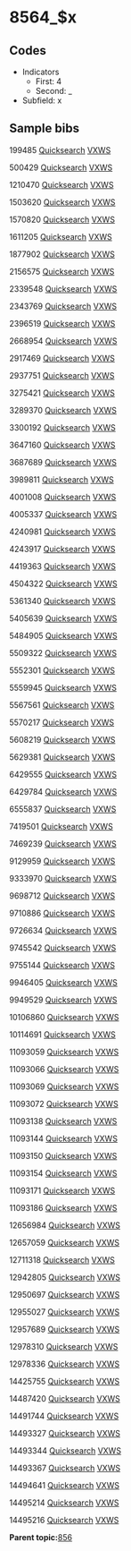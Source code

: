 # 8564\_$x

## Codes

-   Indicators
    -   First: 4
    -   Second: \_
-   Subfield: x

## Sample bibs

199485 [Quicksearch](https://search.library.yale.edu/catalog/199485) [VXWS](http://prodorbis.library.yale.edu:7014/vxws/GetHoldingsService?bibId=199485)

500429 [Quicksearch](https://search.library.yale.edu/catalog/500429) [VXWS](http://prodorbis.library.yale.edu:7014/vxws/GetHoldingsService?bibId=500429)

1210470 [Quicksearch](https://search.library.yale.edu/catalog/1210470) [VXWS](http://prodorbis.library.yale.edu:7014/vxws/GetHoldingsService?bibId=1210470)

1503620 [Quicksearch](https://search.library.yale.edu/catalog/1503620) [VXWS](http://prodorbis.library.yale.edu:7014/vxws/GetHoldingsService?bibId=1503620)

1570820 [Quicksearch](https://search.library.yale.edu/catalog/1570820) [VXWS](http://prodorbis.library.yale.edu:7014/vxws/GetHoldingsService?bibId=1570820)

1611205 [Quicksearch](https://search.library.yale.edu/catalog/1611205) [VXWS](http://prodorbis.library.yale.edu:7014/vxws/GetHoldingsService?bibId=1611205)

1877902 [Quicksearch](https://search.library.yale.edu/catalog/1877902) [VXWS](http://prodorbis.library.yale.edu:7014/vxws/GetHoldingsService?bibId=1877902)

2156575 [Quicksearch](https://search.library.yale.edu/catalog/2156575) [VXWS](http://prodorbis.library.yale.edu:7014/vxws/GetHoldingsService?bibId=2156575)

2339548 [Quicksearch](https://search.library.yale.edu/catalog/2339548) [VXWS](http://prodorbis.library.yale.edu:7014/vxws/GetHoldingsService?bibId=2339548)

2343769 [Quicksearch](https://search.library.yale.edu/catalog/2343769) [VXWS](http://prodorbis.library.yale.edu:7014/vxws/GetHoldingsService?bibId=2343769)

2396519 [Quicksearch](https://search.library.yale.edu/catalog/2396519) [VXWS](http://prodorbis.library.yale.edu:7014/vxws/GetHoldingsService?bibId=2396519)

2668954 [Quicksearch](https://search.library.yale.edu/catalog/2668954) [VXWS](http://prodorbis.library.yale.edu:7014/vxws/GetHoldingsService?bibId=2668954)

2917469 [Quicksearch](https://search.library.yale.edu/catalog/2917469) [VXWS](http://prodorbis.library.yale.edu:7014/vxws/GetHoldingsService?bibId=2917469)

2937751 [Quicksearch](https://search.library.yale.edu/catalog/2937751) [VXWS](http://prodorbis.library.yale.edu:7014/vxws/GetHoldingsService?bibId=2937751)

3275421 [Quicksearch](https://search.library.yale.edu/catalog/3275421) [VXWS](http://prodorbis.library.yale.edu:7014/vxws/GetHoldingsService?bibId=3275421)

3289370 [Quicksearch](https://search.library.yale.edu/catalog/3289370) [VXWS](http://prodorbis.library.yale.edu:7014/vxws/GetHoldingsService?bibId=3289370)

3300192 [Quicksearch](https://search.library.yale.edu/catalog/3300192) [VXWS](http://prodorbis.library.yale.edu:7014/vxws/GetHoldingsService?bibId=3300192)

3647160 [Quicksearch](https://search.library.yale.edu/catalog/3647160) [VXWS](http://prodorbis.library.yale.edu:7014/vxws/GetHoldingsService?bibId=3647160)

3687689 [Quicksearch](https://search.library.yale.edu/catalog/3687689) [VXWS](http://prodorbis.library.yale.edu:7014/vxws/GetHoldingsService?bibId=3687689)

3989811 [Quicksearch](https://search.library.yale.edu/catalog/3989811) [VXWS](http://prodorbis.library.yale.edu:7014/vxws/GetHoldingsService?bibId=3989811)

4001008 [Quicksearch](https://search.library.yale.edu/catalog/4001008) [VXWS](http://prodorbis.library.yale.edu:7014/vxws/GetHoldingsService?bibId=4001008)

4005337 [Quicksearch](https://search.library.yale.edu/catalog/4005337) [VXWS](http://prodorbis.library.yale.edu:7014/vxws/GetHoldingsService?bibId=4005337)

4240981 [Quicksearch](https://search.library.yale.edu/catalog/4240981) [VXWS](http://prodorbis.library.yale.edu:7014/vxws/GetHoldingsService?bibId=4240981)

4243917 [Quicksearch](https://search.library.yale.edu/catalog/4243917) [VXWS](http://prodorbis.library.yale.edu:7014/vxws/GetHoldingsService?bibId=4243917)

4419363 [Quicksearch](https://search.library.yale.edu/catalog/4419363) [VXWS](http://prodorbis.library.yale.edu:7014/vxws/GetHoldingsService?bibId=4419363)

4504322 [Quicksearch](https://search.library.yale.edu/catalog/4504322) [VXWS](http://prodorbis.library.yale.edu:7014/vxws/GetHoldingsService?bibId=4504322)

5361340 [Quicksearch](https://search.library.yale.edu/catalog/5361340) [VXWS](http://prodorbis.library.yale.edu:7014/vxws/GetHoldingsService?bibId=5361340)

5405639 [Quicksearch](https://search.library.yale.edu/catalog/5405639) [VXWS](http://prodorbis.library.yale.edu:7014/vxws/GetHoldingsService?bibId=5405639)

5484905 [Quicksearch](https://search.library.yale.edu/catalog/5484905) [VXWS](http://prodorbis.library.yale.edu:7014/vxws/GetHoldingsService?bibId=5484905)

5509322 [Quicksearch](https://search.library.yale.edu/catalog/5509322) [VXWS](http://prodorbis.library.yale.edu:7014/vxws/GetHoldingsService?bibId=5509322)

5552301 [Quicksearch](https://search.library.yale.edu/catalog/5552301) [VXWS](http://prodorbis.library.yale.edu:7014/vxws/GetHoldingsService?bibId=5552301)

5559945 [Quicksearch](https://search.library.yale.edu/catalog/5559945) [VXWS](http://prodorbis.library.yale.edu:7014/vxws/GetHoldingsService?bibId=5559945)

5567561 [Quicksearch](https://search.library.yale.edu/catalog/5567561) [VXWS](http://prodorbis.library.yale.edu:7014/vxws/GetHoldingsService?bibId=5567561)

5570217 [Quicksearch](https://search.library.yale.edu/catalog/5570217) [VXWS](http://prodorbis.library.yale.edu:7014/vxws/GetHoldingsService?bibId=5570217)

5608219 [Quicksearch](https://search.library.yale.edu/catalog/5608219) [VXWS](http://prodorbis.library.yale.edu:7014/vxws/GetHoldingsService?bibId=5608219)

5629381 [Quicksearch](https://search.library.yale.edu/catalog/5629381) [VXWS](http://prodorbis.library.yale.edu:7014/vxws/GetHoldingsService?bibId=5629381)

6429555 [Quicksearch](https://search.library.yale.edu/catalog/6429555) [VXWS](http://prodorbis.library.yale.edu:7014/vxws/GetHoldingsService?bibId=6429555)

6429784 [Quicksearch](https://search.library.yale.edu/catalog/6429784) [VXWS](http://prodorbis.library.yale.edu:7014/vxws/GetHoldingsService?bibId=6429784)

6555837 [Quicksearch](https://search.library.yale.edu/catalog/6555837) [VXWS](http://prodorbis.library.yale.edu:7014/vxws/GetHoldingsService?bibId=6555837)

7419501 [Quicksearch](https://search.library.yale.edu/catalog/7419501) [VXWS](http://prodorbis.library.yale.edu:7014/vxws/GetHoldingsService?bibId=7419501)

7469239 [Quicksearch](https://search.library.yale.edu/catalog/7469239) [VXWS](http://prodorbis.library.yale.edu:7014/vxws/GetHoldingsService?bibId=7469239)

9129959 [Quicksearch](https://search.library.yale.edu/catalog/9129959) [VXWS](http://prodorbis.library.yale.edu:7014/vxws/GetHoldingsService?bibId=9129959)

9333970 [Quicksearch](https://search.library.yale.edu/catalog/9333970) [VXWS](http://prodorbis.library.yale.edu:7014/vxws/GetHoldingsService?bibId=9333970)

9698712 [Quicksearch](https://search.library.yale.edu/catalog/9698712) [VXWS](http://prodorbis.library.yale.edu:7014/vxws/GetHoldingsService?bibId=9698712)

9710886 [Quicksearch](https://search.library.yale.edu/catalog/9710886) [VXWS](http://prodorbis.library.yale.edu:7014/vxws/GetHoldingsService?bibId=9710886)

9726634 [Quicksearch](https://search.library.yale.edu/catalog/9726634) [VXWS](http://prodorbis.library.yale.edu:7014/vxws/GetHoldingsService?bibId=9726634)

9745542 [Quicksearch](https://search.library.yale.edu/catalog/9745542) [VXWS](http://prodorbis.library.yale.edu:7014/vxws/GetHoldingsService?bibId=9745542)

9755144 [Quicksearch](https://search.library.yale.edu/catalog/9755144) [VXWS](http://prodorbis.library.yale.edu:7014/vxws/GetHoldingsService?bibId=9755144)

9946405 [Quicksearch](https://search.library.yale.edu/catalog/9946405) [VXWS](http://prodorbis.library.yale.edu:7014/vxws/GetHoldingsService?bibId=9946405)

9949529 [Quicksearch](https://search.library.yale.edu/catalog/9949529) [VXWS](http://prodorbis.library.yale.edu:7014/vxws/GetHoldingsService?bibId=9949529)

10106860 [Quicksearch](https://search.library.yale.edu/catalog/10106860) [VXWS](http://prodorbis.library.yale.edu:7014/vxws/GetHoldingsService?bibId=10106860)

10114691 [Quicksearch](https://search.library.yale.edu/catalog/10114691) [VXWS](http://prodorbis.library.yale.edu:7014/vxws/GetHoldingsService?bibId=10114691)

11093059 [Quicksearch](https://search.library.yale.edu/catalog/11093059) [VXWS](http://prodorbis.library.yale.edu:7014/vxws/GetHoldingsService?bibId=11093059)

11093066 [Quicksearch](https://search.library.yale.edu/catalog/11093066) [VXWS](http://prodorbis.library.yale.edu:7014/vxws/GetHoldingsService?bibId=11093066)

11093069 [Quicksearch](https://search.library.yale.edu/catalog/11093069) [VXWS](http://prodorbis.library.yale.edu:7014/vxws/GetHoldingsService?bibId=11093069)

11093072 [Quicksearch](https://search.library.yale.edu/catalog/11093072) [VXWS](http://prodorbis.library.yale.edu:7014/vxws/GetHoldingsService?bibId=11093072)

11093138 [Quicksearch](https://search.library.yale.edu/catalog/11093138) [VXWS](http://prodorbis.library.yale.edu:7014/vxws/GetHoldingsService?bibId=11093138)

11093144 [Quicksearch](https://search.library.yale.edu/catalog/11093144) [VXWS](http://prodorbis.library.yale.edu:7014/vxws/GetHoldingsService?bibId=11093144)

11093150 [Quicksearch](https://search.library.yale.edu/catalog/11093150) [VXWS](http://prodorbis.library.yale.edu:7014/vxws/GetHoldingsService?bibId=11093150)

11093154 [Quicksearch](https://search.library.yale.edu/catalog/11093154) [VXWS](http://prodorbis.library.yale.edu:7014/vxws/GetHoldingsService?bibId=11093154)

11093171 [Quicksearch](https://search.library.yale.edu/catalog/11093171) [VXWS](http://prodorbis.library.yale.edu:7014/vxws/GetHoldingsService?bibId=11093171)

11093186 [Quicksearch](https://search.library.yale.edu/catalog/11093186) [VXWS](http://prodorbis.library.yale.edu:7014/vxws/GetHoldingsService?bibId=11093186)

12656984 [Quicksearch](https://search.library.yale.edu/catalog/12656984) [VXWS](http://prodorbis.library.yale.edu:7014/vxws/GetHoldingsService?bibId=12656984)

12657059 [Quicksearch](https://search.library.yale.edu/catalog/12657059) [VXWS](http://prodorbis.library.yale.edu:7014/vxws/GetHoldingsService?bibId=12657059)

12711318 [Quicksearch](https://search.library.yale.edu/catalog/12711318) [VXWS](http://prodorbis.library.yale.edu:7014/vxws/GetHoldingsService?bibId=12711318)

12942805 [Quicksearch](https://search.library.yale.edu/catalog/12942805) [VXWS](http://prodorbis.library.yale.edu:7014/vxws/GetHoldingsService?bibId=12942805)

12950697 [Quicksearch](https://search.library.yale.edu/catalog/12950697) [VXWS](http://prodorbis.library.yale.edu:7014/vxws/GetHoldingsService?bibId=12950697)

12955027 [Quicksearch](https://search.library.yale.edu/catalog/12955027) [VXWS](http://prodorbis.library.yale.edu:7014/vxws/GetHoldingsService?bibId=12955027)

12957689 [Quicksearch](https://search.library.yale.edu/catalog/12957689) [VXWS](http://prodorbis.library.yale.edu:7014/vxws/GetHoldingsService?bibId=12957689)

12978310 [Quicksearch](https://search.library.yale.edu/catalog/12978310) [VXWS](http://prodorbis.library.yale.edu:7014/vxws/GetHoldingsService?bibId=12978310)

12978336 [Quicksearch](https://search.library.yale.edu/catalog/12978336) [VXWS](http://prodorbis.library.yale.edu:7014/vxws/GetHoldingsService?bibId=12978336)

14425755 [Quicksearch](https://search.library.yale.edu/catalog/14425755) [VXWS](http://prodorbis.library.yale.edu:7014/vxws/GetHoldingsService?bibId=14425755)

14487420 [Quicksearch](https://search.library.yale.edu/catalog/14487420) [VXWS](http://prodorbis.library.yale.edu:7014/vxws/GetHoldingsService?bibId=14487420)

14491744 [Quicksearch](https://search.library.yale.edu/catalog/14491744) [VXWS](http://prodorbis.library.yale.edu:7014/vxws/GetHoldingsService?bibId=14491744)

14493327 [Quicksearch](https://search.library.yale.edu/catalog/14493327) [VXWS](http://prodorbis.library.yale.edu:7014/vxws/GetHoldingsService?bibId=14493327)

14493344 [Quicksearch](https://search.library.yale.edu/catalog/14493344) [VXWS](http://prodorbis.library.yale.edu:7014/vxws/GetHoldingsService?bibId=14493344)

14493367 [Quicksearch](https://search.library.yale.edu/catalog/14493367) [VXWS](http://prodorbis.library.yale.edu:7014/vxws/GetHoldingsService?bibId=14493367)

14494641 [Quicksearch](https://search.library.yale.edu/catalog/14494641) [VXWS](http://prodorbis.library.yale.edu:7014/vxws/GetHoldingsService?bibId=14494641)

14495214 [Quicksearch](https://search.library.yale.edu/catalog/14495214) [VXWS](http://prodorbis.library.yale.edu:7014/vxws/GetHoldingsService?bibId=14495214)

14495216 [Quicksearch](https://search.library.yale.edu/catalog/14495216) [VXWS](http://prodorbis.library.yale.edu:7014/vxws/GetHoldingsService?bibId=14495216)

**Parent topic:**[856](../../tags/856/856.md)

